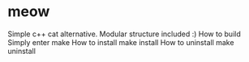 # meow
Simple c++ cat alternative. Modular structure included :)
How to build
Simply enter make
How to install
make install
How to uninstall
make uninstall
